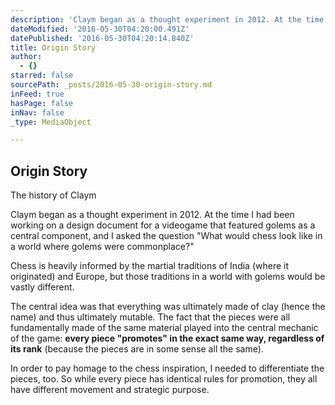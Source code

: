 ```yaml
---
description: 'Claym began as a thought experiment in 2012. At the time I had been working on a design document for a videogame that featured golems as a central component, and I asked the question “What would chess look like in a world where golems were commonplace?”'
dateModified: '2016-05-30T04:20:00.491Z'
datePublished: '2016-05-30T04:20:14.840Z'
title: Origin Story
author:
  - {}
starred: false
sourcePath: _posts/2016-05-30-origin-story.md
inFeed: true
hasPage: false
inNav: false
_type: MediaObject

---
```

<article style=""><h1>Origin Story</h1><p>The history of Claym</p></article>

Claym began as a thought experiment in 2012\. At the time I had been working on a design document for a videogame that featured golems as a central component, and I asked the question "What would chess look like in a world where golems were commonplace?"

Chess is heavily informed by the martial traditions of India (where it originated) and Europe, but those traditions in a world with golems would be vastly different.

The central idea was that everything was ultimately made of clay (hence the name) and thus ultimately mutable. The fact that the pieces were all fundamentally made of the same material played into the central mechanic of the game: **every piece "promotes" in the exact same way, regardless of its rank** (because the pieces are in some sense all the same).

In order to pay homage to the chess inspiration, I needed to differentiate the pieces, too. So while every piece has identical rules for promotion, they all have different movement and strategic purpose.